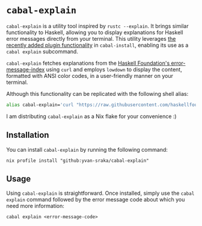 # `cabal-explain`

`cabal-explain` is a utility tool inspired by `rustc --explain`. It brings similar functionality to Haskell, allowing you to display explanations for Haskell error messages directly from your terminal. This utility leverages [the recently added plugin functionality](https://github.com/haskell/cabal/pull/9063) in `cabal-install`, enabling its use as a `cabal explain` subcommand.

`cabal-explain` fetches explanations from the [Haskell Foundation's error-message-index](https://github.com/haskellfoundation/error-message-index) using `curl` and employs `lowdown` to display the content, formatted with ANSI color codes, in a user-friendly manner on your terminal.

Although this functionality can be replicated with the following shell alias:

```bash
alias cabal-explain='curl "https://raw.githubusercontent.com/haskellfoundation/error-message-index/main/message-index/messages/$1/index.md" | lowdown -tterm'
```

I am distributing `cabal-explain` as a Nix flake for your convenience :)

## Installation

You can install `cabal-explain` by running the following command:

```
nix profile install "github:yvan-sraka/cabal-explain"
```

## Usage

Using `cabal-explain` is straightforward. Once installed, simply use the `cabal explain` command followed by the error message code about which you need more information:

```
cabal explain <error-message-code>
```

